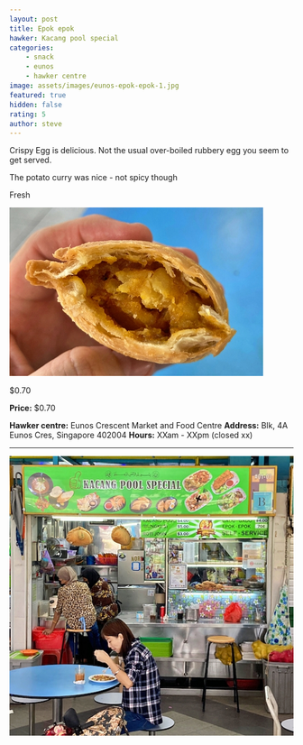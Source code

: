 ```yaml
---
layout: post
title: Epok epok
hawker: Kacang pool special
categories: 
    - snack
    - eunos
    - hawker centre
image: assets/images/eunos-epok-epok-1.jpg
featured: true
hidden: false
rating: 5
author: steve
---
```


Crispy
Egg is delicious. Not the usual over-boiled rubbery egg you seem to get served.


The potato curry was nice - not spicy though

Fresh 

![Alt text](/assets/images/eunos-epok-epok-2.jpg "description text")

$0.70


**Price:** $0.70

**Hawker centre:** Eunos Crescent Market and Food Centre
**Address:** Blk, 4A Eunos Cres, Singapore 402004
**Hours:** XXam - XXpm (closed xx)  

***  

![Kachang pool special](/assets/images/eunos-epok-epok-3.jpg "Kacang pool special")

